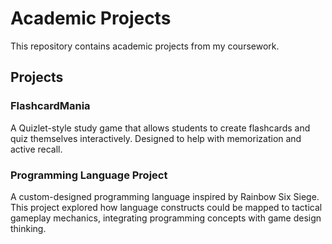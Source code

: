 # Academic Projects

This repository contains academic projects from my coursework.

## Projects

### FlashcardMania
A Quizlet-style study game that allows students to create flashcards and quiz themselves interactively. Designed to help with memorization and active recall.

### Programming Language Project
A custom-designed programming language inspired by Rainbow Six Siege. This project explored how language constructs could be mapped to tactical gameplay mechanics, integrating programming concepts with game design thinking.
